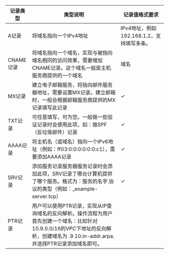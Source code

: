 | 记录类型 | 类型说明 | 记录值格式要求 |
| --- | --- | --- |
| A记录 | 将域名指向一个IPv4地址 | IPv4地址，例如192.168.1.2，支持填写多条。 |
| CNAME记录 | 将域名指向一个域名，实现与被指向域名相同的访问效果，需要增加CNAME记录。这个域名一般是主机服务商提供的一个域名 | 域名 |
| MX记录 | 建立电子邮箱服务，将指向邮件服务器地址，需要设置MX记录。建立邮箱时，一般会根据邮箱服务商提供的MX记录填写此记录 | ✓ |
| TXT记录 | 可任意填写，可为空。一般做一些验证记录时会使用此项，如：做SPF（反垃圾邮件）记录 | ✓ |
| AAAA记录 | 将主机名（或域名）指向一个IPv6地址（例如：ff03:0:0:0:0:0:0:c1），需要添加AAAA记录 | ✓ |
| SRV记录 | 添加服务记录服务器服务记录时会添加此项，SRV记录了哪台计算机提供了哪个服务。格式为：服务的名字.协议的类型（例如：_example-server.tcp） | ✓ |
| PTR记录 | 用户可以使用PTR记录，实现从IP查询域名的反向解析。操作流程为用户首先创建一个域名：比如针对10.9.0.0/16的VPC下地址的反向解析，创建域名为 .9.10.in-addr.arpa.并选择PTR记录添加域名即可。 |   |
